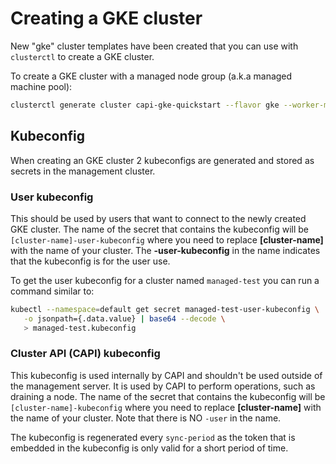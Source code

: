 # Creating a GKE cluster

New "gke" cluster templates have been created that you can use with `clusterctl` to create a GKE cluster.

To create a GKE cluster with a managed node group (a.k.a managed machine pool):

```bash
clusterctl generate cluster capi-gke-quickstart --flavor gke --worker-machine-count=3 > capi-gke-quickstart.yaml
```

## Kubeconfig

When creating an GKE cluster 2 kubeconfigs are generated and stored as secrets in the management cluster.

### User kubeconfig

This should be used by users that want to connect to the newly created GKE cluster. The name of the secret that contains the kubeconfig will be `[cluster-name]-user-kubeconfig` where you need to replace **[cluster-name]** with the name of your cluster. The **-user-kubeconfig** in the name indicates that the kubeconfig is for the user use.

To get the user kubeconfig for a cluster named `managed-test` you can run a command similar to:

```bash
kubectl --namespace=default get secret managed-test-user-kubeconfig \
   -o jsonpath={.data.value} | base64 --decode \
   > managed-test.kubeconfig
```

### Cluster API (CAPI) kubeconfig

This kubeconfig is used internally by CAPI and shouldn't be used outside of the management server. It is used by CAPI to perform operations, such as draining a node. The name of the secret that contains the kubeconfig will be `[cluster-name]-kubeconfig` where you need to replace **[cluster-name]** with the name of your cluster. Note that there is NO `-user` in the name.

The kubeconfig is regenerated every `sync-period` as the token that is embedded in the kubeconfig is only valid for a short period of time.
